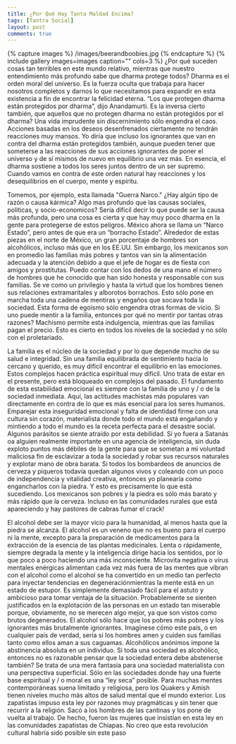 ```yaml
---
title: ¿Por Qué Hay Tanta Maldad Encima?
tags: [Tantra Social]
layout: post
comments: true
---
```


{% capture images %}
	/images/beerandboobies.jpg
{% endcapture %}
{% include gallery images=images caption="" cols=3 %}
¿Por qué suceden cosas tan terribles en este mundo relativo, mientras que nuestro entendimiento más profundo sabe que dharma protege todos? Dharma es el orden moral del universo. Es la fuerza oculta que trabaja para hacer nosotros completos y darnos lo que necesitamos para expandir en esta existencia a fin de encontrar la felicidad eterna. “Los que protegen dharma están protegidos por dharma”, dijo Anandamurti. Es la inversa cierto también, que aquellos que no protegen dharma no están protegidos por el dharma? Una vida imprudente sin discernimiento sólo engendra el caos. Acciones basadas en los deseos desenfrenados ciertamente no tendrán reacciones muy mansos. Yo diría que incluso los ignorantes que van en contra del dharma están protegidos también, aunque pueden tener que someterse a las reacciones de sus acciones ignorantes de poner el universo y de sí mismos de nuevo en equilibrio una vez más. En esencia, el dharma sostiene a todos los seres juntos dentro de un ser supremo. Cuando vamos en contra de este orden natural hay reacciones y los desequilibrios en el cuerpo, mente y espíritu. 

Tomemos, por ejemplo, esta llamada "Guerra Narco." ¿Hay algún tipo de razón o causa kármica? Algo mas profundo que las causas sociales, politicas, y socio-economicos?  Sería difícil decir lo que puede ser la causa más profunda, pero una cosa es cierta y que hay muy poco dharma en la gente para protegerse de estos peligros. México ahora se llama un “Narco Estado”, pero antes de que era un “borracho Estado”. Alrededor de estas piezas en el norte de México, un gran porcentaje de hombres son alcohólicos, incluso más que en los EE.UU. Sin embargo, los mexicanos son en promedio las familias más pobres y tantos van sin la alimentación adecuada y la atención debido a que el jefe de hogar es de fiesta con amigos y prostitutas. Puedo contar con los dedos de una mano el número de hombres que he conocido que han sido honesta y responsable con sus familias. Se ve como un privilegio y hasta la virtud que los hombres tienen sus relaciones extramaritales y alborotos borrachos. Esto sólo pone en marcha toda una cadena de mentiras y engaños que socava toda la sociedad. Esta forma de egoísmo sólo engendra otras formas de vicio. Si uno puede mentir a la familia, entonces por qué no mentir por tantas otras razones? Machismo permite esta indulgencia, mientras que las familias pagan el precio. Esto es cierto en todos los niveles de la sociedad y no sólo con el proletariado.

La familia es el núcleo de la sociedad y por lo que depende mucho de su salud e integridad. Sin una familia equilibrada de sentimiento hacia lo cercano y querido, es muy difícil encontrar el equilibrio en las emociones. Estos complejos hacen práctica espiritual muy difícil. Uno trata de estar en el presente, pero está bloqueado en complejos del pasado. El fundamento de esta estabilidad emocional es siempre con la familia de uno y / o de la sociedad inmediata. Aquí, las actitudes machistas más populares van directamente en contra de lo que es más esencial para los seres humanos. Emparejar esta inseguridad emocional y falta de identidad firme con una cultura sin corazón, materialista donde todo el mundo está engañando y mintiendo a todo el mundo es la receta perfecta para el desastre social. Algunos parásitos se siente atraído por esta debilidad.
Si yo fuera a Satanás oa alguien realmente importante en una agencia de inteligencia, sin duda exploto puntos más débiles de la gente para que se sometan a mi voluntad maliciosa fin de esclavizar a toda la sociedad y robar sus recursos naturales y explotar mano de obra barata. Si todos los bombardeos de anuncios de cerveza y piqueros todavía quedan algunos vivos y coleando con un poco de independencia y vitalidad creativa, entonces yo planearía como engancharlos con la piedra. Y esto es precisamente lo que está sucediendo. Los mexicanos son pobres y la piedra es sólo más barato y más rápido que la cerveza. Incluso en las comunidades rurales que está apareciendo y hay pastores de cabras fumar el crack!

El alcohol debe ser la mayor vicio para la humanidad, al menos hasta que la piedra se alcanza. El alcohol es un veneno que no es bueno para el cuerpo ni la mente, excepto para la preparación de medicamentos para la extracción de la esencia de las plantas medicinales. Lenta o rápidamente, siempre degrada la mente y la inteligencia dirige hacia los sentidos, por lo que poco a poco haciendo una más inconsciente. Microvita negativa o virus mentales enérgicas alimentan cada vez más fuera de las mentes que vibran con el alcohol como el alcohol se ha convertido en un medio tan perfecto para inyectar tendencias en degeneraciónmientras la mente está en un estado de estupor. Es simplemente demasiado fácil para el astuto y ambicioso para tomar ventaja de la situación. Probablemente  se sienten justificados en la explotación de las personas en un estado tan miserable porque, obviamente, no se merecen algo mejor, ya que son vistos como brutos degenerados. El alcohol sólo hace que los pobres más pobres y los ignorantes más brutalmente ignorantes. Imagínese cómo este país, o en cualquier país de verdad, sería si los hombres amen y cuiden sus familias tanto como ellos aman a sus caguamas.
Alcohólicos anónimos impone la abstinencia absoluta en un individuo. Si toda una sociedad es alcohólico, entonces no es razonable pensar que la sociedad entera debe abstenerse también? Se trata de una mera fantasía para una sociedad materialista con una perspectiva superficial. Sólo en las sociedades donde hay una fuerte base espiritual y / o moral es una “ley seca” posible. Para muchas mentes contemporáneas suena limitado y religiosa, pero los Quakers y Amish tienen niveles mucho más altos de salud mental que el mundo exterior. Los zapatistas impuso esta ley por razones muy pragmáticas y sin tener que recurrir a la religión. Sacó a los hombres de las cantinas y los pone de vuelta al trabajo. De hecho, fueron las mujeres que insistían en esta ley en las comunidades zapatistas de Chiapas. No creo que esta revolución cultural habría sido posible sin este paso

